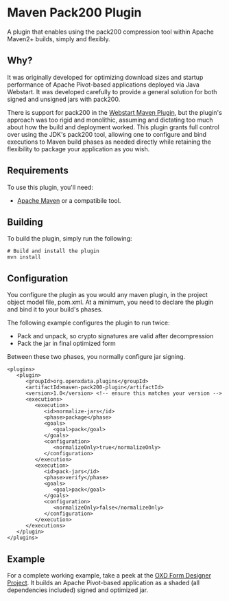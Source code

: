 # Maven Pack200 Plugin

A plugin that enables using the pack200 compression tool within Apache
Maven2+ builds, simply and flexibly.

## Why?

It was originally developed for optimizing download sizes and startup
performance of Apache Pivot-based applications deployed via Java Webstart. It
was developed carefully to provide a general solution for both signed and
unsigned jars with pack200.

There is support for pack200 in the [Webstart Maven
Plugin](http://mojo.codehaus.org/webstart/webstart-maven-plugin/), but the
plugin's approach was too rigid and monolithic, assuming and dictating too much
about how the build and deployment worked. This plugin grants full control over
using the JDK's pack200 tool, allowing one to configure and bind executions to
Maven build phases as needed directly while retaining the flexibility to package
your application as you wish.

## Requirements

To use this plugin, you'll need:

  * [Apache Maven](http://maven.apache.org/) or a compatibile tool.

## Building

To build the plugin, simply run the following:

```
# Build and install the plugin
mvn install
```

## Configuration

You configure the plugin as you would any maven plugin, in the project object
model file, pom.xml. At a minimum, you need to declare the plugin and bind it to
your build's phases.

The following example configures the plugin to run twice:

  * Pack and unpack, so crypto signatures are valid after decompression
  * Pack the jar in final optimized form

Between these two phases, you normally configure jar signing.

```
<plugins>
   <plugin>
      <groupId>org.openxdata.plugins</groupId>
      <artifactId>maven-pack200-plugin</artifactId>
      <version>1.0</version> <!-- ensure this matches your version -->
      <executions>
         <execution>
            <id>normalize-jars</id>
            <phase>package</phase>
            <goals>
               <goal>pack</goal>
            </goals>
            <configuration>
               <normalizeOnly>true</normalizeOnly>
            </configuration>
         </execution>
         <execution>
            <id>pack-jars</id>
            <phase>verify</phase>
            <goals>
               <goal>pack</goal>
            </goals>
            <configuration>
               <normalizeOnly>false</normalizeOnly>
            </configuration>
         </execution>
      </executions>
   </plugin>
</plugins>
```

## Example

For a complete working example, take a peek at the [OXD Form
Designer
Project](https://github.com/batkinson/OXDFormDesignerMockup/blob/master/form-designer/pom.xml).
It builds an Apache Pivot-based application as a shaded (all dependencies
included) signed and optimized jar.

